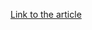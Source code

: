 [Link to the article](https://arstechnica.com/information-technology/2018/07/from-bitly-to-x-agent-how-gru-hackers-targeted-the-2016-presidential-election/)
